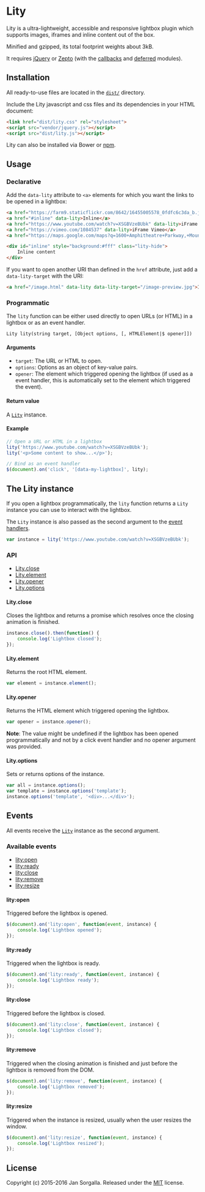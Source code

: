Lity
====

Lity is a ultra-lightweight, accessible and responsive lightbox plugin which
supports images, iframes and inline content out of the box.

Minified and gzipped, its total footprint weights about 3kB.

It requires [jQuery](https://jquery.com) or [Zepto](http://zeptojs.com)
(with the [callbacks](https://github.com/madrobby/zepto/blob/master/src/callbacks.js)
and [deferred](https://github.com/madrobby/zepto/blob/master/src/deferred.js)
modules).

Installation
------------

All ready-to-use files are located in the [`dist/`](dist/) directory.

Include the Lity javascript and css files and its dependencies in your HTML
document:

```html
<link href="dist/lity.css" rel="stylesheet">
<script src="vendor/jquery.js"></script>
<script src="dist/lity.js"></script>
```

Lity can also be installed via Bower or [npm](https://www.npmjs.com/package/lity).

Usage
-----

### Declarative

Add the `data-lity` attribute to `<a>` elements for which you want the links to
be opened in a lightbox:

```html
<a href="https://farm9.staticflickr.com/8642/16455005578_0fdfc6c3da_b.jpg" data-lity>Image</a>
<a href="#inline" data-lity>Inline</a>
<a href="https://www.youtube.com/watch?v=XSGBVzeBUbk" data-lity>iFrame Youtube</a>
<a href="https://vimeo.com/1084537" data-lity>iFrame Vimeo</a>
<a href="https://maps.google.com/maps?q=1600+Amphitheatre+Parkway,+Mountain+View,+CA" data-lity>Google Maps</a>

<div id="inline" style="background:#fff" class="lity-hide">
    Inline content
</div>
```

If you want to open another URI than defined in the `href` attribute, just add
a `data-lity-target` with the URI:

```html
<a href="/image.html" data-lity data-lity-target="/image-preview.jpg">Image</a>
```

### Programmatic

The `lity` function can be either used directly to open URLs (or HTML) in a
lightbox or as an event handler.

```
Lity lity(string target, [Object options, [, HTMLElement|$ opener]])
```

#### Arguments

* `target`: The URL or HTML to open.
* `options`: Options as an object of key-value pairs.
* `opener`: The element which triggered opening the lightbox (if used as a event
   handler, this is automatically set to the element which triggered the event).

#### Return value

A [`Lity`](#the-lity-instance) instance.

#### Example

```javascript
// Open a URL or HTML in a lightbox
lity('https://www.youtube.com/watch?v=XSGBVzeBUbk');
lity('<p>Some content to show...</p>');

// Bind as an event handler
$(document).on('click', '[data-my-lightbox]', lity);
```

The Lity instance
-----------------

If you open a lightbox programmatically, the `lity` function returns a `Lity`
instance you can use to interact with the lightbox.

The `Lity` instance is also passed as the second argument to the 
[event handlers](#events).

```javascript
var instance = lity('https://www.youtube.com/watch?v=XSGBVzeBUbk');
```

### API

* [Lity.close](#lityclose)
* [Lity.element](#lityelement)
* [Lity.opener](#lityopener)
* [Lity.options](#lityoptions)

#### Lity.close

Closes the lightbox and returns a promise which resolves once the closing
animation is finished.

```javascript
instance.close().then(function() {
    console.log('Lightbox closed');
});
```

#### Lity.element

Returns the root HTML element.

```javascript
var element = instance.element();
```

#### Lity.opener

Returns the HTML element which triggered opening the lightbox.

```javascript
var opener = instance.opener();
```

**Note**: The value might be undefined if the lightbox has been opened
programmatically and not by a click event handler and no opener argument was
provided.

#### Lity.options

Sets or returns options of the instance.

```javascript
var all = instance.options();
var template = instance.options('template');
instance.options('template', '<div>...</div>');
```

Events
------

All events receive the [`Lity`](#the-lity-instance) instance as the second
argument.

### Available events

* [lity:open](#lityopen)
* [lity:ready](#lityready)
* [lity:close](#lityclose)
* [lity:remove](#lityremove)
* [lity:resize](#lityresize)

#### lity:open

Triggered before the lightbox is opened.

```javascript
$(document).on('lity:open', function(event, instance) {
    console.log('Lightbox opened');
});
```

#### lity:ready

Triggered when the lightbox is ready.

```javascript
$(document).on('lity:ready', function(event, instance) {
    console.log('Lightbox ready');
});
```

#### lity:close

Triggered before the lightbox is closed.

```javascript
$(document).on('lity:close', function(event, instance) {
    console.log('Lightbox closed');
});
```

#### lity:remove

Triggered when the closing animation is finished and just before the lightbox
is removed from the DOM.

```javascript
$(document).on('lity:remove', function(event, instance) {
    console.log('Lightbox removed');
});
```

#### lity:resize

Triggered when the instance is resized, usually when the user resizes the
window.

```javascript
$(document).on('lity:resize', function(event, instance) {
    console.log('Lightbox resized');
});
```

License
-------

Copyright (c) 2015-2016 Jan Sorgalla.
Released under the [MIT](LICENSE?raw=1) license.
